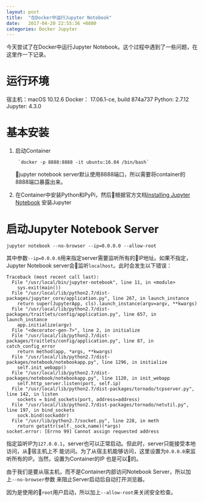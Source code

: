 ```yaml
---
layout: post
title:  "在Docker中运行Jupyter Notebook"
date:   2017-04-20 22:55:36 +0800
categories: Docker Jupyter 
---
```


今天尝试了在Docker中运行Jupyter Notebook。这个过程中遇到了一些问题，在这里作一下记录。

# 运行环境

宿主机：macOS 10.12.6
Docker： 17.06.1-ce, build 874a737
Python: 2.7.12
Jupyter: 4.3.0

# 基本安装

1. 启动Container

        `docker -p 8888:8888 -it ubuntu:16.04 /bin/bash`

    jupyter notebook server默认使用8888端口，所以需要将container的8888端口暴露出来。

1. 在Container中安装Python和PyPi，然后根据官方文档[Installing Jupyter Notebook](https://jupyter.readthedocs.io/en/latest/install.html)
安装Jupyter

# 启动Jupyter Notebook Server

`jupyter notebook --no-browser --ip=0.0.0.0 --allow-root`

其中参数`--ip=0.0.0.0`用来指定server需要监听所有的IP地址。如果不指定，Jupyter Notebook
server会监听`localhost`。此时会发生以下错误：

    Traceback (most recent call last):
      File "/usr/local/bin/jupyter-notebook", line 11, in <module>
        sys.exit(main())
      File "/usr/local/lib/python2.7/dist-packages/jupyter_core/application.py", line 267, in launch_instance
        return super(JupyterApp, cls).launch_instance(argv=argv, **kwargs)
      File "/usr/local/lib/python2.7/dist-packages/traitlets/config/application.py", line 657, in launch_instance
        app.initialize(argv)
      File "<decorator-gen-7>", line 2, in initialize
      File "/usr/local/lib/python2.7/dist-packages/traitlets/config/application.py", line 87, in catch_config_error
        return method(app, *args, **kwargs)
      File "/usr/local/lib/python2.7/dist-packages/notebook/notebookapp.py", line 1296, in initialize
        self.init_webapp()
      File "/usr/local/lib/python2.7/dist-packages/notebook/notebookapp.py", line 1120, in init_webapp
        self.http_server.listen(port, self.ip)
      File "/usr/local/lib/python2.7/dist-packages/tornado/tcpserver.py", line 142, in listen
        sockets = bind_sockets(port, address=address)
      File "/usr/local/lib/python2.7/dist-packages/tornado/netutil.py", line 197, in bind_sockets
        sock.bind(sockaddr)
      File "/usr/lib/python2.7/socket.py", line 228, in meth
        return getattr(self._sock,name)(*args)
    socket.error: [Errno 99] Cannot assign requested address

指定监听IP为`127.0.0.1`，server也可以正常启动。但此时，server只能接受本地访问，从宿主机上不
能访问。为了从宿主机能够访问，这里设置为`0.0.0.0`来监听所有的IP。当然，设置为Container的IP
也是可以的。

由于我们是要从宿主机，而不是Container内部访问Notebook Server，所以加上`--no-browser`参数
来阻止Server启动后自动打开浏览器。

因为是使用的`root`用户启动，所以加上`--allow-root`来关闭安全检查。